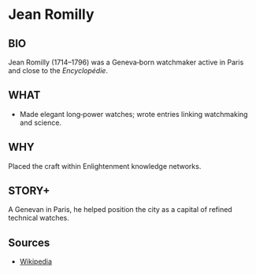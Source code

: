 ---
---
# Jean Romilly

## BIO
Jean Romilly (1714–1796) was a Geneva‑born watchmaker active in Paris and close to the *Encyclopédie*.

## WHAT
- Made elegant long‑power watches; wrote entries linking watchmaking and science.

## WHY
Placed the craft within Enlightenment knowledge networks.

## STORY+
A Genevan in Paris, he helped position the city as a capital of refined technical watches.

## Sources
- [Wikipedia](https://en.wikipedia.org/wiki/Jean_Romilly)
